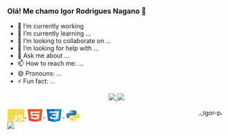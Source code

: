 ### Olá! Me chamo Igor Rodrigues Nagano 👋

- 🔭 I’m currently working 
- 🌱 I’m currently learning ...
- 👯 I’m looking to collaborate on ...
- 🤔 
I’m looking for help with ...
- 💬 Ask me about ...
- 📫 How to reach me: ...
- 😄 Pronouns: ...
- ⚡ Fun fact: ...

<div align="center">
  <a href="https://github.com/IgorRoodrigues">
  <img height="180em" src="https://github-readme-stats.vercel.app/api?username=IgorRodrigues&show_icons=true&theme=merko&include_all_commits=true&count_private=true"/>
  <img height="180em" src="https://github-readme-stats.vercel.app/api/top-langs/?username=IgorRoodrigues&layout=compact&langs_count=7&theme=merko"/>
</div>
  
<div style="display: inline_block"><br>
  <img align="center" alt="Igor-Js" height="30" width="40" src="https://raw.githubusercontent.com/devicons/devicon/master/icons/javascript/javascript-plain.svg">
  <img align="center" alt="Igor-HTML" height="30" width="40" src="https://raw.githubusercontent.com/devicons/devicon/master/icons/html5/html5-original.svg">
  <img align="center" alt="Igor-CSS" height="30" width="40" src="https://raw.githubusercontent.com/devicons/devicon/master/icons/css3/css3-original.svg">
  <img align="center" alt="Igor-Python" height="30" width="40" src="https://raw.githubusercontent.com/devicons/devicon/master/icons/python/python-original.svg">
  <img align="right" alt="Igor-pic" height="170" style="border-radius:60px;" src="https://i.pinimg.com/originals/f8/27/e0/f827e06ad084ee279e4a2542a4cf48ff.jpg">
</div>
  
<div> 
  <a href="https://www.linkedin.com/in/igor-rodrigues-nagano-b4aa67225" 
target="_blank"><img src="https://img.shields.io/badge/-LinkedIn-%230077B5?style=for-the-badge&logo=linkedin&logoColor=white" target="_blank"></a> 
</div>
